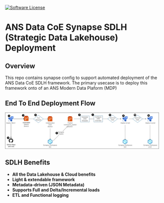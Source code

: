 [![Software License](https://img.shields.io/badge/license-MIT-brightgreen.svg?style=flat-square)](LICENSE)

# ANS Data CoE Synapse SDLH (Strategic Data Lakehouse) Deployment

## Overview
This repo contains synapse config to support automated deployment of the ANS Data CoE SDLH framework.
The primary usecase is to deploy this framework onto of an ANS Modern Data Plaform (MDP) 

## End To End Deployment Flow
![End To End](./diagram/dcoe_sdlh_deploy_end_to_end.png)

## SDLH Benefits
- **All the Data Lakehouse & Cloud benefits**
- **Light & extendable framework**
- **Metadata-driven (JSON Metadata)**
- **Supports Full and Delta/Incremental loads**
- **ETL and Functional logging**